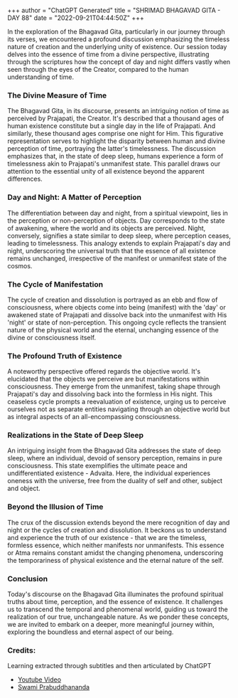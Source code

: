 +++
author = "ChatGPT Generated"
title = "SHRIMAD BHAGAVAD GITA - DAY 88"
date = "2022-09-21T04:44:50Z"
+++

In the exploration of the Bhagavad Gita, particularly in our journey through its verses, we encountered a profound discussion emphasizing the timeless nature of creation and the underlying unity of existence. Our session today delves into the essence of time from a divine perspective, illustrating through the scriptures how the concept of day and night differs vastly when seen through the eyes of the Creator, compared to the human understanding of time.

### The Divine Measure of Time

The Bhagavad Gita, in its discourse, presents an intriguing notion of time as perceived by Prajapati, the Creator. It's described that a thousand ages of human existence constitute but a single day in the life of Prajapati. And similarly, these thousand ages comprise one night for Him. This figurative representation serves to highlight the disparity between human and divine perception of time, portraying the latter's timelessness. The discussion emphasizes that, in the state of deep sleep, humans experience a form of timelessness akin to Prajapati's unmanifest state. This parallel draws our attention to the essential unity of all existence beyond the apparent differences.

### Day and Night: A Matter of Perception

The differentiation between day and night, from a spiritual viewpoint, lies in the perception or non-perception of objects. Day corresponds to the state of awakening, where the world and its objects are perceived. Night, conversely, signifies a state similar to deep sleep, where perception ceases, leading to timelessness. This analogy extends to explain Prajapati's day and night, underscoring the universal truth that the essence of all existence remains unchanged, irrespective of the manifest or unmanifest state of the cosmos.

### The Cycle of Manifestation

The cycle of creation and dissolution is portrayed as an ebb and flow of consciousness, where objects come into being (manifest) with the 'day' or awakened state of Prajapati and dissolve back into the unmanifest with His 'night' or state of non-perception. This ongoing cycle reflects the transient nature of the physical world and the eternal, unchanging essence of the divine or consciousness itself.

### The Profound Truth of Existence

A noteworthy perspective offered regards the objective world. It's elucidated that the objects we perceive are but manifestations within consciousness. They emerge from the unmanifest, taking shape through Prajapati's day and dissolving back into the formless in His night. This ceaseless cycle prompts a reevaluation of existence, urging us to perceive ourselves not as separate entities navigating through an objective world but as integral aspects of an all-encompassing consciousness.

### Realizations in the State of Deep Sleep

An intriguing insight from the Bhagavad Gita addresses the state of deep sleep, where an individual, devoid of sensory perception, remains in pure consciousness. This state exemplifies the ultimate peace and undifferentiated existence - Advaita. Here, the individual experiences oneness with the universe, free from the duality of self and other, subject and object.

### Beyond the Illusion of Time

The crux of the discussion extends beyond the mere recognition of day and night or the cycles of creation and dissolution. It beckons us to understand and experience the truth of our existence - that we are the timeless, formless essence, which neither manifests nor unmanifests. This essence or Atma remains constant amidst the changing phenomena, underscoring the temporariness of physical existence and the eternal nature of the self.

### Conclusion

Today's discourse on the Bhagavad Gita illuminates the profound spiritual truths about time, perception, and the essence of existence. It challenges us to transcend the temporal and phenomenal world, guiding us toward the realization of our true, unchangeable nature. As we ponder these concepts, we are invited to embark on a deeper, more meaningful journey within, exploring the boundless and eternal aspect of our being.

### Credits:

Learning extracted through subtitles and then articulated by ChatGPT

* [Youtube Video](https://www.youtube.com/watch?v=P_9PYOqrHqE)
* [Swami Prabuddhananda](https://www.youtube.com/@upanishadswithswamiprabudd4019/streams)